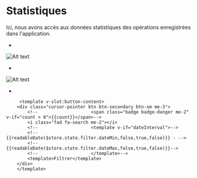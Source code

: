 # Statistiques



Ici, nous avons accès aux données statistiques des opérations enregistrées  dans l'application.



*
![Alt text](/public/statistics.png)

*
![Alt text](/public/filtrer_statistics.png)

*
```template
     <template v-slot:button-content>
    <div class="cursor-pointer btn btn-secondary btn-sm me-3">
        <!--                    <span class="badge badge-danger me-2" v-if="count > 0">{{count}}</span>-->
        <i class="fad fa-search me-2"></i>
        <!--                    <template v-if="dateInterval">-->
        <!--                        {{readableDate($store.state.filter.dateMin,false,true,false)}} - -->
        <!--                        {{readableDate($store.state.filter.dateMax,false,true,false)}}-->
        <!--                    </template>-->
        <template>Filtrer</template>
    </div>
    </template>

```